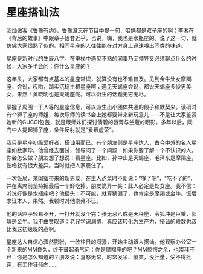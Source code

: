 # 星座搭讪法

汤灿做客《鲁豫有约》，鲁豫没忘在节目中提一句，咱俩都是双子座的啊；李湘在《背后的故事》中跟章子怡套近乎，也说，嗨，我也是水瓶座的。说了这一句，就仿佛大家很熟了似的。相同星座的人往往能在对方身上迅速嗅出同类的味道。

星座是新时代的生辰八字。在电梯中遇见不熟的同事乃至领导又必须聊点什么的时候，大家多半会问：你什么星座的？

这年头，大家都有点基本的星座常识，就算没有也不难普及。见到金牛处女摩羯座，会说，哎哟，踏实沉稳土相星座呵；遇见天蝎座会说，都说天蝎座多俊男美女，果然！黄晓明也是天蝎座呢。可以衍生的话题无穷无尽。

掌握了周围一干人等的星座信息，可以派生出小团体共通的段子和默契来。读研时有个狮子座的师姐，每次导师的读书会上她都要带来新玩意儿——不是让大家鉴赏她新的GUCCI包包，就是跟师妹们探讨倩碧的唇膏与兰蔻的眼影。多年以后，同门中人提起狮子座，条件反射就是“爱慕虚荣”。

我只是星座初级爱好者，搭讪用而已。有个朋友则是星座达人，古今中外的名人星座如数家珍。他曾经去面试，领导问了一个问题：如果你要了解一个不认识的人，你会怎么做？朋友想了想说：看星座。比如，孙中山是天蝎座，毛泽东是摩羯座，性格就有很大差异。当时就把人家震住了。

一次饭局，某闺蜜带来的新男友，在主人点菜时不断说：“够了吧”，“吃不了的”，并在离席前坚持把最后一个虾吃掉。朋友诡异一笑：此人必定是处女座。我不信：听说好像是水瓶座吧？他摇头：不可能，就算猜偏了，也肯定是摩羯或金牛。饭后求证本人，果然。我顿时对他崇拜不已。

他的话匣子轻易不开，一打开就没个完：张无忌八成是天秤座，令狐冲是巨蟹，郭靖是金牛。我不由赞叹道：老兄学识渊博，真应该转化为生产力，搭讪的段数也该比我这初级班的高啊。

星座达人自信心骤然膨胀，一改往日的闷骚，开始主动跟人搭讪。他观察办公室一个新来的MM良久，终于鼓起勇气问：你是摩羯座的吧？MM惊愕之余，也崇拜不已：你是怎么知道的？朋友说：喜怒无常，时常发呆、傻笑，没肚量，受不得批评，有工作狂倾向……